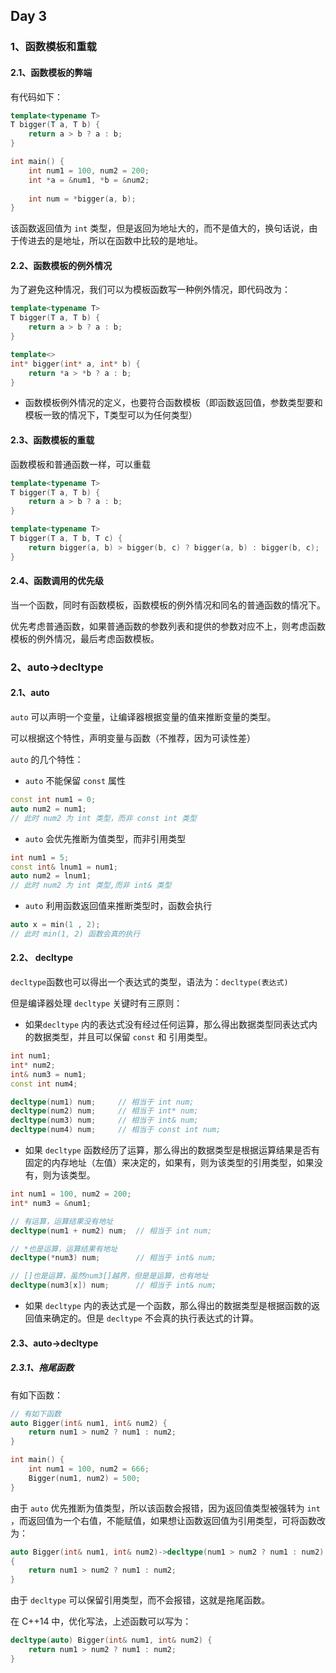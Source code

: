 ## Day 3

### 1、函数模板和重载

#### 2.1、函数模板的弊端

有代码如下：

```c++
template<typename T>
T bigger(T a, T b) {
    return a > b ? a : b;
}

int main() {
    int num1 = 100, num2 = 200;
    int *a = &num1, *b = &num2;
    
    int num = *bigger(a, b);
}
```



该函数返回值为 `int` 类型，但是返回为地址大的，而不是值大的，换句话说，由于传进去的是地址，所以在函数中比较的是地址。



#### 2.2、函数模板的例外情况

为了避免这种情况，我们可以为模板函数写一种例外情况，即代码改为：

```c++
template<typename T>
T bigger(T a, T b) {
    return a > b ? a : b;
}

template<>
int* bigger(int* a, int* b) {
    return *a > *b ? a : b;
}
```



- 函数模板例外情况的定义，也要符合函数模板（即函数返回值，参数类型要和模板一致的情况下，T类型可以为任何类型）



#### 2.3、函数模板的重载

函数模板和普通函数一样，可以重载

```c++
template<typename T>
T bigger(T a, T b) {
	return a > b ? a : b;
}

template<typename T>
T bigger(T a, T b, T c) {
	return bigger(a, b) > bigger(b, c) ? bigger(a, b) : bigger(b, c);
}
```



#### 2.4、函数调用的优先级

当一个函数，同时有函数模板，函数模板的例外情况和同名的普通函数的情况下。

优先考虑普通函数，如果普通函数的参数列表和提供的参数对应不上，则考虑函数模板的例外情况，最后考虑函数模板。



### 2、auto->decltype

#### 2.1、auto

`auto` 可以声明一个变量，让编译器根据变量的值来推断变量的类型。



可以根据这个特性，声明变量与函数（不推荐，因为可读性差）



`auto` 的几个特性：

- `auto` 不能保留 `const` 属性

```c++
const int num1 = 0;
auto num2 = num1;
// 此时 num2 为 int 类型，而非 const int 类型
```



- `auto` 会优先推断为值类型，而非引用类型

```c++
int num1 = 5;
const int& lnum1 = num1;
auto num2 = lnum1;
// 此时 num2 为 int 类型,而非 int& 类型
```



- `auto` 利用函数返回值来推断类型时，函数会执行

```c++
auto x = min(1 , 2);
// 此时 min(1, 2) 函数会真的执行
```





#### 2.2、 decltype

`decltype`函数也可以得出一个表达式的类型，语法为：`decltype(表达式)` 



但是编译器处理 `decltype` 关键时有三原则：

- 如果`decltype` 内的表达式没有经过任何运算，那么得出数据类型同表达式内的数据类型，并且可以保留 `const` 和 引用类型。

```c++
int num1;
int* num2;
int& num3 = num1;
const int num4;

decltype(num1) num;		// 相当于 int num;
decltype(num2) num;		// 相当于 int* num;
decltype(num3) num;		// 相当于 int& num;
decltype(num4) num;		// 相当于 const int num;
```

- 如果 `decltype` 函数经历了运算，那么得出的数据类型是根据运算结果是否有固定的内存地址（左值）来决定的，如果有，则为该类型的引用类型，如果没有，则为该类型。

```c++
int num1 = 100, num2 = 200;
int* num3 = &num1;

// 有运算，运算结果没有地址
decltype(num1 + num2) num;	// 相当于 int num;

// *也是运算，运算结果有地址
decltype(*num3) num;		// 相当于 int& num;

// []也是运算，虽然num3[]越界，但是是运算，也有地址
decltype(num3[x]) num;		// 相当于 int& num;
```

- 如果 `decltype` 内的表达式是一个函数，那么得出的数据类型是根据函数的返回值来确定的。但是 `decltype` 不会真的执行表达式的计算。





#### 2.3、auto->decltype

##### 2.3.1、拖尾函数

有如下函数：

```c++
// 有如下函数
auto Bigger(int& num1, int& num2) {
    return num1 > num2 ? num1 : num2;
}

int main() {
    int num1 = 100, num2 = 666;
    Bigger(num1, num2) = 500;
}
```



由于 `auto` 优先推断为值类型，所以该函数会报错，因为返回值类型被强转为 `int` ，而返回值为一个右值，不能赋值，如果想让函数返回值为引用类型，可将函数改为：

```c++
auto Bigger(int& num1, int& num2)->decltype(num1 > num2 ? num1 : num2)
{
    return num1 > num2 ? num1 : num2;
}
```

由于 `decltype` 可以保留引用类型，而不会报错，这就是拖尾函数。



在 C++14 中，优化写法，上述函数可以写为：

```c++
decltype(auto) Bigger(int& num1, int& num2) {
    return num1 > num2 ? num1 : num2;
}
```

